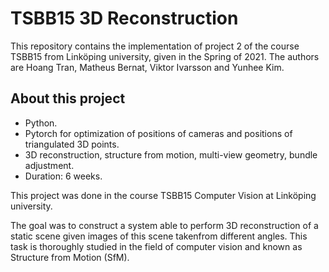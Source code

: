 # TSBB15 3D Reconstruction

This repository contains the implementation of project 2 of the course TSBB15 from Linköping university, given in the Spring of 2021. The authors are Hoang Tran, Matheus Bernat, Viktor Ivarsson and Yunhee Kim.

## About this project
- Python.
- Pytorch for optimization of positions of cameras and positions of triangulated 3D points.
- 3D reconstruction, structure from motion, multi-view geometry, bundle adjustment.
- Duration: 6 weeks.

This project was done in the course TSBB15 Computer Vision at Linköping university.

The goal was to construct a system able to perform 3D reconstruction of a static scene given images of this scene takenfrom different angles. This task is thoroughly studied in the field of computer vision and known as Structure from Motion (SfM).
